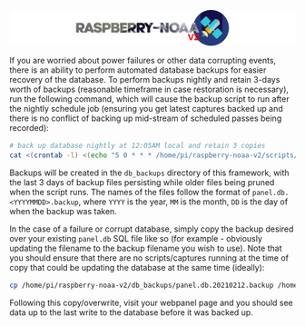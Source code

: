 ![Raspberry NOAA](../assets/header_1600_v2.png)

If you are worried about power failures or other data corrupting events, there is an ability to perform automated
database backups for easier recovery of the database. To perform backups nightly and retain 3-days worth of backups
(reasonable timeframe in case restoration is necessary), run the following command, which will cause the backup
script to run after the nightly schedule job (ensuring you get latest captures backed up and there is no conflict
of backing up mid-stream of scheduled passes being recorded):

```bash
# back up database nightly at 12:05AM local and retain 3 copies
cat <(crontab -l) <(echo "5 0 * * * /home/pi/raspberry-noaa-v2/scripts/db_backup.sh") | crontab -
```

Backups will be created in the `db_backups` directory of this framework, with the last 3 days of backup files
persisting while older files being pruned when the script runs. The names of the files follow the format of
`panel.db.<YYYYMMDD>.backup`, where `YYYY` is the year, `MM` is the month, `DD` is the day of when the backup
was taken.

In the case of a failure or corrupt database, simply copy the backup desired over your existing `panel.db` SQL file
like so (for example - obviously updating the filename to the backup filename you wish to use). Note that you should
ensure that there are no scripts/captures running at the time of copy that could be updating the database at the
same time (ideally):

```bash
cp /home/pi/raspberry-noaa-v2/db_backups/panel.db.20210212.backup /home/pi/raspberry-noaa-v2/db/panel.db
```

Following this copy/overwrite, visit your webpanel page and you should see data up to the last write to the
database before it was backed up.
